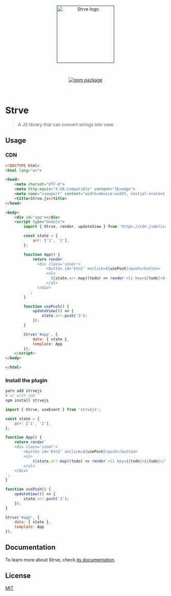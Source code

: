 <p align="center">
  <a href="" target="_blank" rel="noopener noreferrer">
    <img width="180" src="https://www.maomin.club/site/strvejs/logo.png" alt="Strve logo">
  </a>
</p>
<br/>
<p align="center">
  <a href="https://npmjs.com/package/strvejs"><img src="https://badgen.net/npm/v/strvejs" alt="npm package"></a>
</p>
<br/>

# Strve

> A JS library that can convert strings into view.

## Usage

### CDN

```html
<!DOCTYPE html>
<html lang="en">

<head>
    <meta charset="UTF-8">
    <meta http-equiv="X-UA-Compatible" content="IE=edge">
    <meta name="viewport" content="width=device-width, initial-scale=1.0">
    <title>Strve.js</title>
</head>

<body>
    <div id="app"></div>
    <script type="module">
        import { Strve, render, updateView } from 'https://cdn.jsdelivr.net/npm/strvejs/dist/strve.esm.min.js';

        const state = {
            arr: ['1', '2'],
        };

        function App() {
            return render`
              <div class='inner'>
                  <button id='btn2' onclick=${usePush}>push</button>
                  <ul>
                    ${state.arr.map((todo) => render`<li key=${todo}>${todo}</li>`)}
                  </ul>
              </div>
          `;
        }

        function usePush() {
            updateView(() => {
                state.arr.push('3');
            });
        }

        Strve('#app', {
            data: { state },
            template: App
        });
    </script>
</body>

</html>
```

### Install the plugin

```bash
yarn add strvejs
# or with npm
npm install strvejs
```

```js
import { Strve, useEvent } from 'strvejs';

const state = {
    arr: ['1', '2'],
};

function App() {
    return render`
    <div class='inner'>
        <button id='btn2' onclick=${usePush}>push</button>
        <ul>
            ${state.arr.map((todo) => render`<li key=${todo}>${todo}</li>`)}
        </ul>
    </div>
`;
}

function usePush() {
    updateView(() => {
        state.arr.push('3');
    });
}

Strve('#app', {
    data: { state },
    template: App
});
```

## Documentation

To learn more about Strve, check [its documentation](https://www.maomin.club/site/strvejs/).

## License

[MIT](http://opensource.org/licenses/MIT)
